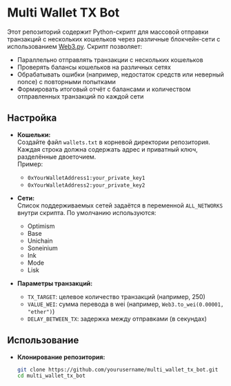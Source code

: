 # Multi Wallet TX Bot

Этот репозиторий содержит Python-скрипт для массовой отправки транзакций с нескольких кошельков через различные блокчейн-сети с использованием [Web3.py](https://github.com/ethereum/web3.py). Скрипт позволяет:

- Параллельно отправлять транзакции с нескольких кошельков  
- Проверять балансы кошельков на различных сетях  
- Обрабатывать ошибки (например, недостаток средств или неверный nonce) с повторными попытками  
- Формировать итоговый отчёт с балансами и количеством отправленных транзакций по каждой сети

## Настройка

- **Кошельки:**  
  Создайте файл `wallets.txt` в корневой директории репозитория. Каждая строка должна содержать адрес и приватный ключ, разделённые двоеточием.  
  Пример:
  - `0xYourWalletAddress1:your_private_key1`
  - `0xYourWalletAddress2:your_private_key2`

- **Сети:**  
  Список поддерживаемых сетей задаётся в переменной `ALL_NETWORKS` внутри скрипта. По умолчанию используются:
  - Optimism
  - Base
  - Unichain
  - Soneinium
  - Ink
  - Mode
  - Lisk

- **Параметры транзакций:**  
  - `TX_TARGET`: целевое количество транзакций (например, 250)  
  - `VALUE_WEI`: сумма перевода в wei (например, `Web3.to_wei(0.00001, "ether")`)  
  - `DELAY_BETWEEN_TX`: задержка между отправками (в секундах)

## Использование

- **Клонирование репозитория:**  
  ```bash
  git clone https://github.com/yourusername/multi_wallet_tx_bot.git
  cd multi_wallet_tx_bot
